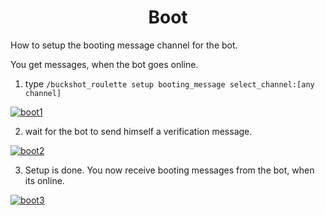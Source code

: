 <h1 align="center">
Boot
</h1>

How to setup the booting message channel for the bot.

You get messages, when the bot goes online.

1. type ``/buckshot_roulette setup booting_message select_channel:[any channel]``
 
[![boot1](https://raven-sgwc.github.io/Buckshot-Roulette-Discord-Bot/web/images/boot1.png)](https://raven-sgwc.github.io/Buckshot-Roulette-Discord-Bot/web/how-to/boot.html)

2. wait for the bot to send himself a verification message.

[![boot2](https://raven-sgwc.github.io/Buckshot-Roulette-Discord-Bot/web/images/boot2.png)](https://raven-sgwc.github.io/Buckshot-Roulette-Discord-Bot/web/how-to/boot.html)

3.  Setup is done. You now receive booting messages from the bot, when its online.

[![boot3](https://raven-sgwc.github.io/Buckshot-Roulette-Discord-Bot/web/images/boot3.png)](https://raven-sgwc.github.io/Buckshot-Roulette-Discord-Bot/web/how-to/boot.html)
